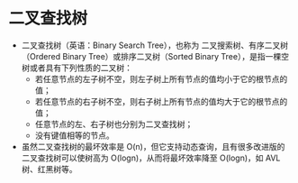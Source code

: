 # 二叉查找树
* 二叉查找树（英语：Binary Search Tree），也称为 二叉搜索树、有序二叉树（Ordered Binary Tree）或排序二叉树（Sorted Binary Tree），是指一棵空树或者具有下列性质的二叉树：
  * 若任意节点的左子树不空，则左子树上所有节点的值均小于它的根节点的值；
  * 若任意节点的右子树不空，则右子树上所有节点的值均大于它的根节点的值；
  * 任意节点的左、右子树也分别为二叉查找树；
  * 没有键值相等的节点。
* 虽然二叉查找树的最坏效率是 O(n)，但它支持动态查询，且有很多改进版的二叉查找树可以使树高为 O(logn)，从而将最坏效率降至 O(logn)，如 AVL 树、红黑树等。

